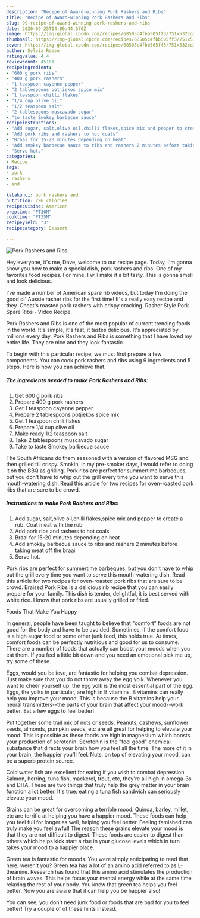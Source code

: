 ```yaml
---
description: "Recipe of Award-winning Pork Rashers and Ribs"
title: "Recipe of Award-winning Pork Rashers and Ribs"
slug: 99-recipe-of-award-winning-pork-rashers-and-ribs
date: 2020-09-25T04:00:44.576Z
image: https://img-global.cpcdn.com/recipes/68505c4fbb505ff3/751x532cq70/pork-rashers-and-ribs-recipe-main-photo.jpg
thumbnail: https://img-global.cpcdn.com/recipes/68505c4fbb505ff3/751x532cq70/pork-rashers-and-ribs-recipe-main-photo.jpg
cover: https://img-global.cpcdn.com/recipes/68505c4fbb505ff3/751x532cq70/pork-rashers-and-ribs-recipe-main-photo.jpg
author: Sylvia Reese
ratingvalue: 4.4
reviewcount: 45101
recipeingredient:
- "600 g pork ribs"
- "400 g pork rashers"
- "1 teaspoon cayenne pepper"
- "2 tablespoons potjiekos spice mix"
- "1 teaspoon chilli flakes"
- "1/4 cup olive oil"
- "1/2 teaspoon salt"
- "2 tablespoons muscavado sugar"
- "to taste Smokey barbecue sauce"
recipeinstructions:
- "Add sugar, salt,olive oil,chilli flakes,spice mix and pepper to create a rub. Coat meat with the rub"
- "Add pork ribs and rashers to hot coals"
- "Braai for 15-20 minutes depending on heat"
- "Add smokey barbecue sauce to ribs and rashers 2 minutes before taking meat off the braai"
- "Serve hot."
categories:
- Recipe
tags:
- pork
- rashers
- and

katakunci: pork rashers and 
nutrition: 296 calories
recipecuisine: American
preptime: "PT30M"
cooktime: "PT35M"
recipeyield: "3"
recipecategory: Dessert

---
```



![Pork Rashers and Ribs](https://img-global.cpcdn.com/recipes/68505c4fbb505ff3/751x532cq70/pork-rashers-and-ribs-recipe-main-photo.jpg)

Hey everyone, it's me, Dave, welcome to our recipe page. Today, I'm gonna show you how to make a special dish, pork rashers and ribs. One of my favorites food recipes. For mine, I will make it a bit tasty. This is gonna smell and look delicious.

I&#39;ve made a number of American spare rib videos, but today I&#39;m doing the good ol&#39; Aussie rasher ribs for the first time! It&#39;s a really easy recipe and they. Cheat&#39;s roasted pork rashers with crispy cracking. Rasher Style Pork Spare Ribs - Video Recipe.

Pork Rashers and Ribs is one of the most popular of current trending foods in the world. It's simple, it's fast, it tastes delicious. It's appreciated by millions every day. Pork Rashers and Ribs is something that I have loved my entire life. They are nice and they look fantastic.


To begin with this particular recipe, we must first prepare a few components. You can cook pork rashers and ribs using 9 ingredients and 5 steps. Here is how you can achieve that.

<!--inarticleads1-->

##### The ingredients needed to make Pork Rashers and Ribs:

1. Get 600 g pork ribs
1. Prepare 400 g pork rashers
1. Get 1 teaspoon cayenne pepper
1. Prepare 2 tablespoons potjiekos spice mix
1. Get 1 teaspoon chilli flakes
1. Prepare 1/4 cup olive oil
1. Make ready 1/2 teaspoon salt
1. Take 2 tablespoons muscavado sugar
1. Take to taste Smokey barbecue sauce


The South Africans do them seasoned with a version of flavored MSG and then grilled till crispy. Smokin, in my pre-smoker days, I would refer to doing it on the BBQ as grilling. Pork ribs are perfect for summertime barbeques, but you don&#39;t have to whip out the grill every time you want to serve this mouth-watering dish. Read this article for two recipes for oven-roasted pork ribs that are sure to be crowd. 

<!--inarticleads2-->

##### Instructions to make Pork Rashers and Ribs:

1. Add sugar, salt,olive oil,chilli flakes,spice mix and pepper to create a rub. Coat meat with the rub
1. Add pork ribs and rashers to hot coals
1. Braai for 15-20 minutes depending on heat
1. Add smokey barbecue sauce to ribs and rashers 2 minutes before taking meat off the braai
1. Serve hot.


Pork ribs are perfect for summertime barbeques, but you don&#39;t have to whip out the grill every time you want to serve this mouth-watering dish. Read this article for two recipes for oven-roasted pork ribs that are sure to be crowd. Braised Pork Ribs is a delicious rib recipe that you can easily prepare for your family. This dish is tender, delightful, it is best served with white rice. I know that pork ribs are usually grilled or fried. 

Foods That Make You Happy


In general, people have been taught to believe that "comfort" foods are not good for the body and have to be avoided. Sometimes, if the comfort food is a high sugar food or some other junk food, this holds true. At times, comfort foods can be perfectly nutritious and good for us to consume. There are a number of foods that actually can boost your moods when you eat them. If you feel a little bit down and you need an emotional pick me up, try some of these.

Eggs, would you believe, are fantastic for helping you combat depression. Just make sure that you do not throw away the egg yolk. Whenever you want to cheer yourself up, the egg yolk is the most essential part of the egg. Eggs, the yolks in particular, are high in B vitamins. B vitamins can really help you improve your mood. This is because the B vitamins help your neural transmitters--the parts of your brain that affect your mood--work better. Eat a few eggs to feel better!

Put together some trail mix of nuts or seeds. Peanuts, cashews, sunflower seeds, almonds, pumpkin seeds, etc are all great for helping to elevate your mood. This is possible as these foods are high in magnesium which boosts your production of serotonin. Serotonin is the "feel good" chemical substance that directs your brain how you feel all the time. The more of it in your brain, the happier you'll feel. Nuts, on top of elevating your mood, can be a superb protein source.

Cold water fish are excellent for eating if you wish to combat depression. Salmon, herring, tuna fish, mackerel, trout, etc, they're all high in omega-3s and DHA. These are two things that truly help the grey matter in your brain function a lot better. It's true: eating a tuna fish sandwich can seriously elevate your mood. 

Grains can be great for overcoming a terrible mood. Quinoa, barley, millet, etc are terrific at helping you have a happier mood. These foods can help you feel full for longer as well, helping you feel better. Feeling famished can truly make you feel awful! The reason these grains elevate your mood is that they are not difficult to digest. These foods are easier to digest than others which helps kick start a rise in your glucose levels which in turn takes your mood to a happier place.

Green tea is fantastic for moods. You were simply anticipating to read that here, weren't you? Green tea has a lot of an amino acid referred to as L-theanine. Research has found that this amino acid stimulates the production of brain waves. This helps focus your mental energy while at the same time relaxing the rest of your body. You knew that green tea helps you feel better. Now you are aware that it can help you be happier also!

You can see, you don't need junk food or foods that are bad for you to feel better! Try  a  couple of  of  these  hints  instead.

